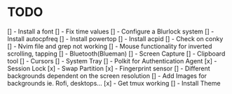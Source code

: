 # TODO
[] - Install a font
[] - Fix time values
[] - Configure a Blurlock system
[] - Install autocpfreq
[] - Install powertop
[] - Install acpid
[] - Check on conky
[] - Nvim file and grep not working
[] - Mouse functionality for inverted scrolling, tapping
[] - Bluetooth(Blueman)
[] - Screen Capture
[] - Clipboard tool
[] - Cursors
[] - System Tray
[] - Polkit for Authentication Agent
[x] - Session Lock
[x] - Swap Partition
[x] - Fingerprint sensor
[] - Different backgrounds dependent on the screen resolution
[] - Add Images for backgrounds ie. Rofi, desktops...
[x] - Get tmux working
[] - Install Theme
